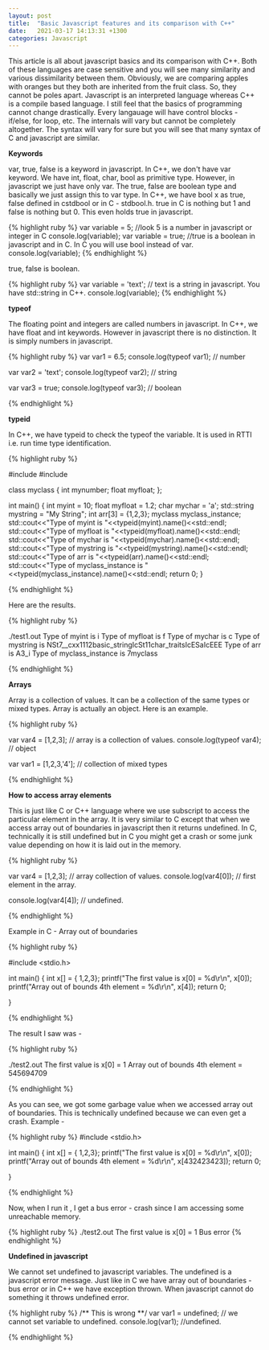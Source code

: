 ```yaml
---
layout: post
title:  "Basic Javascript features and its comparison with C++"
date:   2021-03-17 14:13:31 +1300
categories: Javascript
---
```


This article is all about javascript basics and its comparison with C++. 
Both of these languages are case sensitive and you will see many similarity and various dissimilarity between them. Obviously, we are comparing apples with oranges but they both are inherited from the fruit class. So, they cannot be poles apart. Javascript is an interpreted language whereas C++ is a compile based language. I still feel that the basics of programming cannot change drastically. Every langauage will have control blocks - if/else, for loop, etc. The internals will vary but cannot be completely altogether. The syntax will vary for sure but you will see that many syntax of C and javascript are similar. 

**Keywords**

var, true, false is a keyword in javascript. 
In C++, we don't have var keyword. We have int, float, char, bool as primitive type. However, in javascript we just have only var. The true, false are boolean type and basically we just assign this to var type. In C++, we have bool x as true, false defined in cstdbool or in C - stdbool.h. true in C is nothing but 1 and false is nothing but 0. This even holds true in javascript.

{% highlight ruby %}
var variable = 5;  //look 5 is a number in javascript or integer in C
console.log(variable);
var variable = true; //true is a boolean in javascript and in C. In C you will use bool instead of var.
console.log(variable);
{% endhighlight %}

true, false is boolean.

{% highlight ruby %}
var variable = 'text'; // text is a string in javascript. You have std::string in C++.
console.log(variable);
{% endhighlight %}

**typeof**

The floating point and integers are called numbers in javascript.
In C++, we have float and int keywords. However in javascript there is no distinction. It is simply numbers in javascript.

{% highlight ruby %}
var var1 = 6.5;
console.log(typeof var1); // number

var var2 = 'text';
console.log(typeof var2); // string

var var3 = true;
console.log(typeof var3); // boolean

{% endhighlight %}

**typeid**

In C++, we have typeid to check the typeof the variable.
It is used in RTTI i.e. run time type identification.

{% highlight ruby %}

#include <typeinfo>
#include <iostream>


class myclass
{
  int mynumber;
  float myfloat;
};

int main()
{
  int myint = 10;
  float myfloat = 1.2;
  char mychar = 'a';
  std::string mystring = "My String";
  int arr[3] = {1,2,3};
  myclass myclass_instance;
  std::cout<<"Type of myint is "<<typeid(myint).name()<<std::endl;
  std::cout<<"Type of myfloat is "<<typeid(myfloat).name()<<std::endl;
  std::cout<<"Type of mychar is "<<typeid(mychar).name()<<std::endl;
  std::cout<<"Type of mystring is "<<typeid(mystring).name()<<std::endl;
  std::cout<<"Type of arr is "<<typeid(arr).name()<<std::endl;
  std::cout<<"Type of myclass_instance is "<<typeid(myclass_instance).name()<<std::endl;
  return 0;
}

{% endhighlight %}

Here are the results.

{% highlight ruby %}

 ./test1.out
Type of myint is i
Type of myfloat is f
Type of mychar is c
Type of mystring is NSt7__cxx1112basic_stringIcSt11char_traitsIcESaIcEEE
Type of arr is A3_i
Type of myclass_instance is 7myclass

{% endhighlight %}

**Arrays**

Array is a collection of values. It can be a collection of the same types or mixed types. Array is actually an object.
Here is an example. 

{% highlight ruby %}

var var4 = [1,2,3]; // array is a collection of values.
console.log(typeof var4); // object

var var1 = [1,2,3,'4']; // collection of mixed types

{% endhighlight %}

**How to access array elements**

This is just like C or C++ language where we use subscript to access the particular element in the array. It is very similar to C except that when we access array out of boundaries in javascript then it returns undefined. In C, technically it is still undefined but in C you might get a crash or some junk value depending on how it is laid out in the memory.

{% highlight ruby %}

var var4 = [1,2,3]; // array collection of values.
console.log(var4[0]); // first element in the array.

console.log(var4[4]); // undefined.

{% endhighlight %}

Example in C - Array out of boundaries 

{% highlight ruby %}

#include <stdio.h>

int main()
{
   int x[] = { 1,2,3};
   printf("The first value is x[0] = %d\r\n", x[0]);
   printf("Array out of bounds 4th element = %d\r\n", x[4]);
   return 0;

}

{% endhighlight %}

The result I saw was - 

{% highlight ruby %}

 ./test2.out
The first value is x[0] = 1
Array out of bounds 4th element = 545694709

{% endhighlight %}

As you can see, we got some garbage value when we accessed array out of boundaries. This is technically undefined because we can even get a crash.
Example - 

{% highlight ruby %}
#include <stdio.h>

int main()
{
   int x[] = { 1,2,3};
   printf("The first value is x[0] = %d\r\n", x[0]);
   printf("Array out of bounds 4th element = %d\r\n", x[432423423]);
   return 0;

}

{% endhighlight %}

Now, when I run it , I get a bus error - crash since I am accessing some unreachable memory.

{% highlight ruby %}
 ./test2.out
The first value is x[0] = 1
Bus error
{% endhighlight %}

**Undefined in javascript**

We cannot set undefined to javascript variables. The undefined is a javascript error message. Just like in C we have array out of boundaries - bus error or in C++ we have exception thrown. When javascript cannot do something it throws undefined error.

{% highlight ruby %}
/** This is wrong **/
var var1 = undefined; // we cannot set variable to undefined.
console.log(var1); //undefined.

{% endhighlight %}


